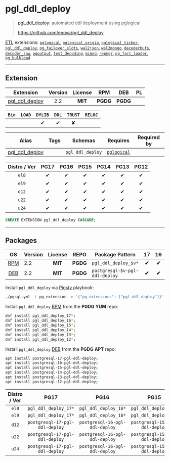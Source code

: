 # pgl_ddl_deploy


> [pgl_ddl_deploy](https://github.com/enova/pgl_ddl_deploy): automated ddl deployment using pglogical
>
> https://github.com/enova/pgl_ddl_deploy





[ETL](/etl) extensions: [`pglogical`](/pglogical), [`pglogical_origin`](/pglogical_origin), [`pglogical_ticker`](/pglogical_ticker), [`pgl_ddl_deploy`](/pgl_ddl_deploy), [`pg_failover_slots`](/pg_failover_slots), [`wal2json`](/wal2json), [`wal2mongo`](/wal2mongo), [`decoderbufs`](/decoderbufs), [`decoder_raw`](/decoder_raw), [`pgoutput`](/pgoutput), [`test_decoding`](/test_decoding), [`mimeo`](/mimeo), [`repmgr`](/repmgr), [`pg_fact_loader`](/pg_fact_loader), [`pg_bulkload`](/pg_bulkload)


-------
## Extension


| Extension | Version | License | RPM | DEB | PL |
|-----------|:-------:|:-------:|:---:|:---:|:--:|
| [pgl_ddl_deploy](https://github.com/enova/pgl_ddl_deploy) | 2.2 | **<span class="tcblue">MIT</span>** | **<span class="tccyan">PGDG</span>** | **<span class="tccyan">PGDG</span>** |  |



| `Bin` | `LOAD` | `DYLIB` | `DDL` | `TRUST` | `RELOC` |
|:-----:|:------:|:-------:|:-----:|:-------:|:-------:|
|  |  | <span class="tcblue">✔</span> | <span class="tcblue">✔</span> | <span class="tcwarn">✘</span> |  |



| Alias | Tags | Schemas | Requires | Required by |
|-------|------|---------|----------|-------------|
| [pgl_ddl_deploy](/pgl_ddl_deploy) |  | `pgl_ddl_deploy` | [`pglogical`](pglogical) |  |



| Distro / Ver | PG17 | PG16 | PG15 | PG14 | PG13 | PG12 |
|:------------:|:----:|:----:|:----:|:----:|:----:|:----:|
| `el8` | <span class="tcblue">✔</span> | <span class="tcblue">✔</span> | <span class="tcblue">✔</span> | <span class="tcblue">✔</span> | <span class="tcblue">✔</span> | <span class="tcblue">✔</span> |
| `el9` | <span class="tcblue">✔</span> | <span class="tcblue">✔</span> | <span class="tcblue">✔</span> | <span class="tcblue">✔</span> | <span class="tcblue">✔</span> | <span class="tcblue">✔</span> |
| `d12` | <span class="tcblue">✔</span> | <span class="tcblue">✔</span> | <span class="tcblue">✔</span> | <span class="tcblue">✔</span> | <span class="tcblue">✔</span> | <span class="tcblue">✔</span> |
| `u22` | <span class="tcblue">✔</span> | <span class="tcblue">✔</span> | <span class="tcblue">✔</span> | <span class="tcblue">✔</span> | <span class="tcblue">✔</span> | <span class="tcblue">✔</span> |
| `u24` | <span class="tcblue">✔</span> | <span class="tcblue">✔</span> | <span class="tcblue">✔</span> | <span class="tcblue">✔</span> | <span class="tcblue">✔</span> | <span class="tcblue">✔</span> |





```sql
CREATE EXTENSION pgl_ddl_deploy CASCADE;
```

-----------


## Packages


| OS | Version | License | REPO | Package Pattern | 17 | 16 | 15 | 14 | 13 | 12 | Dependency |
|:--:|---------|:-------:|:----:|-----------------|:--:|:--:|:--:|:--:|:--:|:--:|------------|
| [RPM](/rpm) | 2.2 | **<span class="tcblue">MIT</span>** | **<span class="tccyan">PGDG</span>** | `pgl_ddl_deploy_$v*` | **<span class="tccyan">✔</span>** | **<span class="tccyan">✔</span>** | **<span class="tccyan">✔</span>** | **<span class="tccyan">✔</span>** | **<span class="tccyan">✔</span>** | **<span class="tccyan">✔</span>** | `pglogical_$v` |
| [DEB](/deb) | 2.2 | **<span class="tcblue">MIT</span>** | **<span class="tccyan">PGDG</span>** | `postgresql-$v-pgl-ddl-deploy` | **<span class="tccyan">✔</span>** | **<span class="tccyan">✔</span>** | **<span class="tccyan">✔</span>** | **<span class="tccyan">✔</span>** | **<span class="tccyan">✔</span>** | **<span class="tccyan">✔</span>** | `postgresql-$v-pglogical` |



Install `pgl_ddl_deploy` via [Pigsty](https://pigsty.io/docs/pgext/usage/install/) playbook:

```bash
./pgsql.yml -t pg_extension -e '{"pg_extensions": ["pgl_ddl_deploy"]}'
```


Install `pgl_ddl_deploy` [RPM](/rpm) from the **<span class="tccyan">PGDG</span>** **YUM** repo:

```bash
dnf install pgl_ddl_deploy_17*;
dnf install pgl_ddl_deploy_16*;
dnf install pgl_ddl_deploy_15*;
dnf install pgl_ddl_deploy_14*;
dnf install pgl_ddl_deploy_13*;
dnf install pgl_ddl_deploy_12*;
```


Install `pgl_ddl_deploy` [DEB](/deb) from the **<span class="tccyan">PGDG</span>** **APT** repo:

```bash
apt install postgresql-17-pgl-ddl-deploy;
apt install postgresql-16-pgl-ddl-deploy;
apt install postgresql-15-pgl-ddl-deploy;
apt install postgresql-14-pgl-ddl-deploy;
apt install postgresql-13-pgl-ddl-deploy;
apt install postgresql-12-pgl-ddl-deploy;
```




| Distro / Ver | PG17 | PG16 | PG15 | PG14 | PG13 | PG12 |
|:------------:|:----:|:----:|:----:|:----:|:----:|:----:|
| `el8` | `pgl_ddl_deploy_17*` | `pgl_ddl_deploy_16*` | `pgl_ddl_deploy_15*` | `pgl_ddl_deploy_14*` | `pgl_ddl_deploy_13*` | `pgl_ddl_deploy_12*` |
| `el9` | `pgl_ddl_deploy_17*` | `pgl_ddl_deploy_16*` | `pgl_ddl_deploy_15*` | `pgl_ddl_deploy_14*` | `pgl_ddl_deploy_13*` | `pgl_ddl_deploy_12*` |
| `d12` | `postgresql-17-pgl-ddl-deploy` | `postgresql-16-pgl-ddl-deploy` | `postgresql-15-pgl-ddl-deploy` | `postgresql-14-pgl-ddl-deploy` | `postgresql-13-pgl-ddl-deploy` | `postgresql-12-pgl-ddl-deploy` |
| `u22` | `postgresql-17-pgl-ddl-deploy` | `postgresql-16-pgl-ddl-deploy` | `postgresql-15-pgl-ddl-deploy` | `postgresql-14-pgl-ddl-deploy` | `postgresql-13-pgl-ddl-deploy` | `postgresql-12-pgl-ddl-deploy` |
| `u24` | `postgresql-17-pgl-ddl-deploy` | `postgresql-16-pgl-ddl-deploy` | `postgresql-15-pgl-ddl-deploy` | `postgresql-14-pgl-ddl-deploy` | `postgresql-13-pgl-ddl-deploy` | `postgresql-12-pgl-ddl-deploy` |





